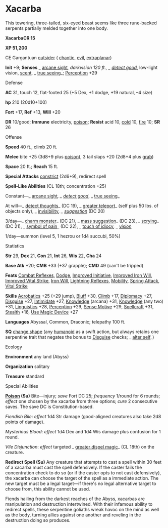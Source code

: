 # Xacarba

This towering, three-tailed, six-eyed beast seems like three rune-backed serpents partially melded together into one body.

**XacarbaCR 15**

**XP 51,200**

CE Gargantuan [outsider](/pathfinderRPG/prd/monsters/creatureTypes.html#_outsider) ( [chaotic](/pathfinderRPG/prd/monsters/creatureTypes.html#_chaotic-subtype), [evil](/pathfinderRPG/prd/monsters/creatureTypes.html#_evil-subtype), [extraplanar](/pathfinderRPG/prd/monsters/creatureTypes.html#_extraplanar-subtype))

**Init** +9; **Senses** _ [arcane sight](/pathfinderRPG/prd/additionalMonsters/../spells/arcaneSight.html#_arcane-sight)_, darkvision 120 ft., _ [detect good](/pathfinderRPG/prd/additionalMonsters/../spells/detectGood.html#_detect-good)_, low-light vision, [scent](/pathfinderRPG/prd/monsters/universalMonsterRules.html#_scent), _ [true seeing](/pathfinderRPG/prd/additionalMonsters/../spells/trueSeeing.html#_true-seeing)_; [Perception](/pathfinderRPG/prd/additionalMonsters/../skills/perception.html#_perception) +29

Defense

**AC** 31, touch 12, flat-footed 25 (+5 Dex, +1 dodge, +19 natural, –4 size)

**hp** 210 (20d10+100)

**Fort** +17, **Ref** +13, **Will** +20

**DR** 10/good; **Immune** electricity, [poison](/pathfinderRPG/prd/monsters/universalMonsterRules.html#_poison-(ex-or-su)); **Resist** acid 10, [cold](/pathfinderRPG/prd/monsters/creatureTypes.html#_cold-subtype) 10, [fire](/pathfinderRPG/prd/monsters/creatureTypes.html#_fire-subtype) 10; **SR** 26

Offense

**Speed** 40 ft., climb 20 ft.

**Melee** bite +25 (3d8+9 plus [poison](/pathfinderRPG/prd/monsters/universalMonsterRules.html#_poison-(ex-or-su))), 3 tail slaps +20 (2d8+4 plus [grab](/pathfinderRPG/prd/monsters/universalMonsterRules.html#_grab))

**Space** 20 ft.; **Reach** 15 ft.

**Special Attacks** [constrict](/pathfinderRPG/prd/monsters/universalMonsterRules.html#_constrict) (2d6+9), redirect spell

**Spell-Like Abilities** (CL 18th; concentration +25)

Constant—_ [arcane sight](/pathfinderRPG/prd/additionalMonsters/../spells/arcaneSight.html#_arcane-sight)_, _ [detect good](/pathfinderRPG/prd/additionalMonsters/../spells/detectGood.html#_detect-good)_, _ [true seeing](/pathfinderRPG/prd/additionalMonsters/../spells/trueSeeing.html#_true-seeing)_

At will—_ [detect thoughts](/pathfinderRPG/prd/additionalMonsters/../spells/detectThoughts.html#_detect-thoughts)_ (DC 19), _ [greater teleport](/pathfinderRPG/prd/additionalMonsters/../spells/teleport.html#_teleport-greater)_ (self plus 50 lbs. of objects only), _ [invisibility](/pathfinderRPG/prd/additionalMonsters/../spells/invisibility.html#_invisibility)_, _ [suggestion](/pathfinderRPG/prd/additionalMonsters/../spells/suggestion.html#_suggestion)_ (DC 20)

3/day—_ [charm monster](/pathfinderRPG/prd/additionalMonsters/../spells/charmMonster.html#_charm-monster)_ (DC 21), _ [mass suggestion](/pathfinderRPG/prd/additionalMonsters/../spells/suggestion.html#_suggestion-mass)_ (DC 23), _ [scrying](/pathfinderRPG/prd/additionalMonsters/../spells/scrying.html#_scrying)_ (DC 21), _ [symbol of pain](/pathfinderRPG/prd/additionalMonsters/../spells/symbolOfPain.html#_symbol-of-pain)_ (DC 22), _ [touch of idiocy](/pathfinderRPG/prd/additionalMonsters/../spells/touchOfIdiocy.html#_touch-of-idiocy)_, _ [vision](/pathfinderRPG/prd/additionalMonsters/../spells/vision.html#_vision)_

1/day—summon (level 5, 1 hezrou or 1d4 succubi, 50%)

Statistics

**Str** 29, **Dex** 21, **Con** 21, **Int** 26, **Wis** 22, **Cha** 24

**Base Atk** +20; **CMB** +33 (+37 grapple); **CMD** 49 (can't be tripped)

**Feats** [Combat Reflexes](/pathfinderRPG/prd/additionalMonsters/../feats.html#_combat-reflexes), [Dodge](/pathfinderRPG/prd/additionalMonsters/../feats.html#_dodge), [Improved Initiative](/pathfinderRPG/prd/additionalMonsters/../feats.html#_improved-initiative), [Improved Iron Will](/pathfinderRPG/prd/additionalMonsters/../feats.html#_improved-iron-will), [Improved Vital Strike](/pathfinderRPG/prd/additionalMonsters/../feats.html#_improved-vital-strike), [Iron Will](/pathfinderRPG/prd/additionalMonsters/../feats.html#_iron-will), [Lightning Reflexes](/pathfinderRPG/prd/additionalMonsters/../feats.html#_lightning-reflexes), [Mobility](/pathfinderRPG/prd/additionalMonsters/../feats.html#_mobility), [Spring Attack](/pathfinderRPG/prd/additionalMonsters/../feats.html#_spring-attack), [Vital Strike](/pathfinderRPG/prd/additionalMonsters/../feats.html#_vital-strike)

**Skills** [Acrobatics](/pathfinderRPG/prd/additionalMonsters/../skills/acrobatics.html#_acrobatics) +25 (+29 jump), [Bluff](/pathfinderRPG/prd/additionalMonsters/../skills/bluff.html#_bluff) +30, [Climb](/pathfinderRPG/prd/additionalMonsters/../skills/climb.html#_climb) +17, [Diplomacy](/pathfinderRPG/prd/additionalMonsters/../skills/diplomacy.html#_diplomacy) +27, [Disguise](/pathfinderRPG/prd/additionalMonsters/../skills/disguise.html#_disguise) +27, [Intimidate](/pathfinderRPG/prd/additionalMonsters/../skills/intimidate.html#_intimidate) +27, [Knowledge](/pathfinderRPG/prd/additionalMonsters/../skills/knowledge.html#_knowledge) (arcana) +31, [Knowledge](/pathfinderRPG/prd/additionalMonsters/../skills/knowledge.html#_knowledge) (any two) +31, [Linguistics](/pathfinderRPG/prd/additionalMonsters/../skills/linguistics.html#_linguistics) +28, [Perception](/pathfinderRPG/prd/additionalMonsters/../skills/perception.html#_perception) +29, [Sense Motive](/pathfinderRPG/prd/additionalMonsters/../skills/senseMotive.html#_sense-motive) +29, [Spellcraft](/pathfinderRPG/prd/additionalMonsters/../skills/spellcraft.html#_spellcraft) +31, [Stealth](/pathfinderRPG/prd/additionalMonsters/../skills/stealth.html#_stealth) +16, [Use Magic Device](/pathfinderRPG/prd/additionalMonsters/../skills/useMagicDevice.html#_use-magic-device) +27

**Languages** Abyssal, Common, Draconic; telepathy 100 ft.

**SQ** [change shape](/pathfinderRPG/prd/monsters/universalMonsterRules.html#_change-shape) (any [humanoid](/pathfinderRPG/prd/monsters/creatureTypes.html#_humanoid) as a swift action, but always retains one serpentine trait that negates the bonus to [Disguise](/pathfinderRPG/prd/additionalMonsters/../skills/disguise.html#_disguise) checks; _ [alter self](/pathfinderRPG/prd/additionalMonsters/../spells/alterSelf.html#_alter-self)_)

Ecology

**Environment** any land (Abyss)

**Organization** solitary

**Treasure** standard

Special Abilities

**[Poison](/pathfinderRPG/prd/monsters/universalMonsterRules.html#_poison-(ex-or-su)) (Su)** Bite—injury; _save_ Fort DC 25; _frequency_ 1/round for 6 rounds; _effect_ one chosen by the xacarba from three options; _cure_ 2 consecutive saves. The save DC is Constitution-based.

_Fiendish Bile_: _effect_ 1d4 Str damage (good-aligned creatures also take 2d8 points of damage).

_Mysterious Blood_: _effect_ 1d4 Dex and 1d4 Wis damage plus confusion for 1 round.

_Vile Disjunction_: _effect_ targeted _ [greater dispel magic](/pathfinderRPG/prd/additionalMonsters/../spells/dispelMagic.html#_dispel-magic-greater)_ (CL 18th) on the creature.

**Redirect Spell (Su)** Any creature that attempts to cast a spell within 30 feet of a xacarba must cast the spell defensively. If the caster fails the concentration check to do so (or if the caster opts to not cast defensively), the xacarba can choose the target of the spell as a immediate action. The new target must be a legal target—if there's no legal alternative target to choose from, this ability cannot be used.

Fiends hailing from the darkest reaches of the Abyss, xacarbas are manipulation and destruction intertwined. With their infamous ability to redirect spells, these serpentine goliaths wreak havoc on the mind as well as the body, turning allies against one another and reveling in the destruction doing so produces.

